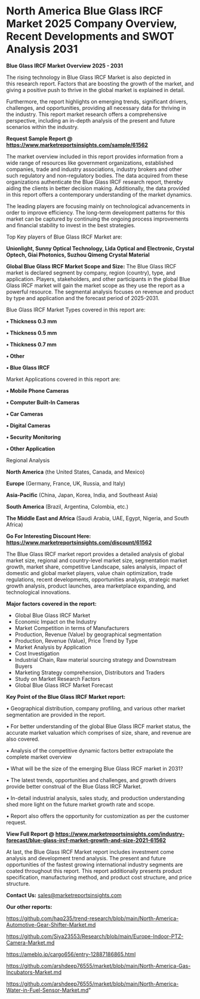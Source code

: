 # North America Blue Glass IRCF Market 2025 Company Overview, Recent Developments and SWOT Analysis 2031

<Strong> Blue Glass IRCF Market Overview 2025 - 2031</strong>

The rising technology in Blue Glass IRCF Market is also depicted in this research report. Factors that are boosting the growth of the market, and giving a positive push to thrive in the global market is explained in detail.

Furthermore, the report highlights on emerging trends, significant drivers, challenges, and opportunities, providing all necessary data for thriving in the industry. This report market research offers a comprehensive perspective, including an in-depth analysis of the present and future scenarios within the industry.

<strong>Request Sample Report @ <a href=https://www.marketreportsinsights.com/sample/61562>https://www.marketreportsinsights.com/sample/61562</a></strong>

The market overview included in this report provides information from a wide range of resources like government organizations, established companies, trade and industry associations, industry brokers and other such regulatory and non-regulatory bodies. The data acquired from these organizations authenticate the Blue Glass IRCF research report, thereby aiding the clients in better decision making. Additionally, the data provided in this report offers a contemporary understanding of the market dynamics.

The leading players are focusing mainly on technological advancements in order to improve efficiency. The long-term development patterns for this market can be captured by continuing the ongoing process improvements and financial stability to invest in the best strategies.

Top Key players of Blue Glass IRCF Market are:

<strong>Unionlight, Sunny Optical Technology, Lida Optical and Electronic, Crystal Optech, Giai Photonics, Suzhou Qimeng Crystal Material</strong>

<strong><b>Global Blue Glass IRCF Market Scope and Size:</b></strong>
The Blue Glass IRCF market is declared segment by company, region (country), type, and application. Players, stakeholders, and other participants in the global Blue Glass IRCF market will gain the market scope as they use the report as a powerful resource. The segmental analysis focuses on revenue and product by type and application and the forecast period of 2025-2031.

Blue Glass IRCF Market Types covered in this report are:

<strong>• Thickness 0.3 mm

• Thickness 0.5 mm

• Thickness 0.7 mm

• Other

• Blue Glass IRCF</strong>

Market Applications covered in this report are:

<strong>• Mobile Phone Cameras

• Computer Built-In Cameras

• Car Cameras

• Digital Cameras

• Security Monitoring

• Other Application</strong> 

Regional Analysis

<strong>North America</strong> (the United States, Canada, and Mexico)

<strong>Europe</strong> (Germany, France, UK, Russia, and Italy)

<strong>Asia-Pacific</strong> (China, Japan, Korea, India, and Southeast Asia)

<strong>South America</strong> (Brazil, Argentina, Colombia, etc.)

<strong>The Middle East and Africa</strong> (Saudi Arabia, UAE, Egypt, Nigeria, and South Africa)

<strong>Go For Interesting Discount Here: <a href=https://www.marketreportsinsights.com/discount/61562>https://www.marketreportsinsights.com/discount/61562</a></strong>

The Blue Glass IRCF market report provides a detailed analysis of global market size, regional and country-level market size, segmentation market growth, market share, competitive Landscape, sales analysis, impact of domestic and global market players, value chain optimization, trade regulations, recent developments, opportunities analysis, strategic market growth analysis, product launches, area marketplace expanding, and technological innovations.

<strong><b>Major factors covered in the report:</b></strong>
<ul>
  <li>Global Blue Glass IRCF Market </li>
  <li>Economic Impact on the Industry</li>
  <li>Market Competition in terms of Manufacturers</li>
  <li>Production, Revenue (Value) by geographical segmentation</li>
  <li>Production, Revenue (Value), Price Trend by Type</li>
  <li>Market Analysis by Application</li>
  <li>Cost Investigation</li>
  <li>Industrial Chain, Raw material sourcing strategy and Downstream Buyers</li>
  <li>Marketing Strategy comprehension, Distributors and Traders</li>
  <li>Study on Market Research Factors</li>
  <li>Global Blue Glass IRCF Market Forecast</li>
</ul>

<strong><b>Key Point of the Blue Glass IRCF Market report:</b></strong>

• Geographical distribution, company profiling, and various other market segmentation are provided in the report.

• For better understanding of the global Blue Glass IRCF market status, the accurate market valuation which comprises of size, share, and revenue are also covered.

• Analysis of the competitive dynamic factors better extrapolate the complete market overview

• What will be the size of the emerging Blue Glass IRCF market in 2031?

• The latest trends, opportunities and challenges, and growth drivers provide better construal of the Blue Glass IRCF Market.

• In-detail industrial analysis, sales study, and production understanding shed more light on the future market growth rate and scope.

• Report also offers the opportunity for customization as per the customer request.

<strong><b>View Full Report @ <a href=https://www.marketreportsinsights.com/industry-forecast/blue-glass-ircf-market-growth-and-size-2021-61562>https://www.marketreportsinsights.com/industry-forecast/blue-glass-ircf-market-growth-and-size-2021-61562</a></b></strong>


At last, the Blue Glass IRCF Market report includes investment come analysis and development trend analysis. The present and future opportunities of the fastest growing international industry segments are coated throughout this report. This report additionally presents product specification, manufacturing method, and product cost structure, and price structure.

<strong>Contact Us:</strong>
sales@marketreportsinsights.com

<strong>Our other reports:</strong>

<a href=https://github.com/haq235/trend-research/blob/main/North-America-Automotive-Gear-Shifter-Market.md>https://github.com/haq235/trend-research/blob/main/North-America-Automotive-Gear-Shifter-Market.md</a>

<a href=https://github.com/Siya23553/Research/blob/main/Europe-Indoor-PTZ-Camera-Market.md>https://github.com/Siya23553/Research/blob/main/Europe-Indoor-PTZ-Camera-Market.md</a>

<a href=https://ameblo.jp/cargo656/entry-12887186865.html>https://ameblo.jp/cargo656/entry-12887186865.html</a>

<a href=https://github.com/arshdeep76555/market/blob/main/North-America-Gas-Incubators-Market.md>https://github.com/arshdeep76555/market/blob/main/North-America-Gas-Incubators-Market.md</a>

<a href=https://github.com/arshdeep76555/market/blob/main/North-America-Water-in-Fuel-Sensor-Market.md>https://github.com/arshdeep76555/market/blob/main/North-America-Water-in-Fuel-Sensor-Market.md</a>"
